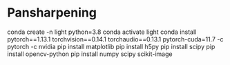 # Pansharpening
conda create -n light python=3.8
conda activate light
conda install pytorch==1.13.1 torchvision==0.14.1 torchaudio==0.13.1 pytorch-cuda=11.7 -c pytorch -c nvidia
pip install matplotlib
pip install h5py
pip install scipy
pip install opencv-python
pip install numpy scipy scikit-image
